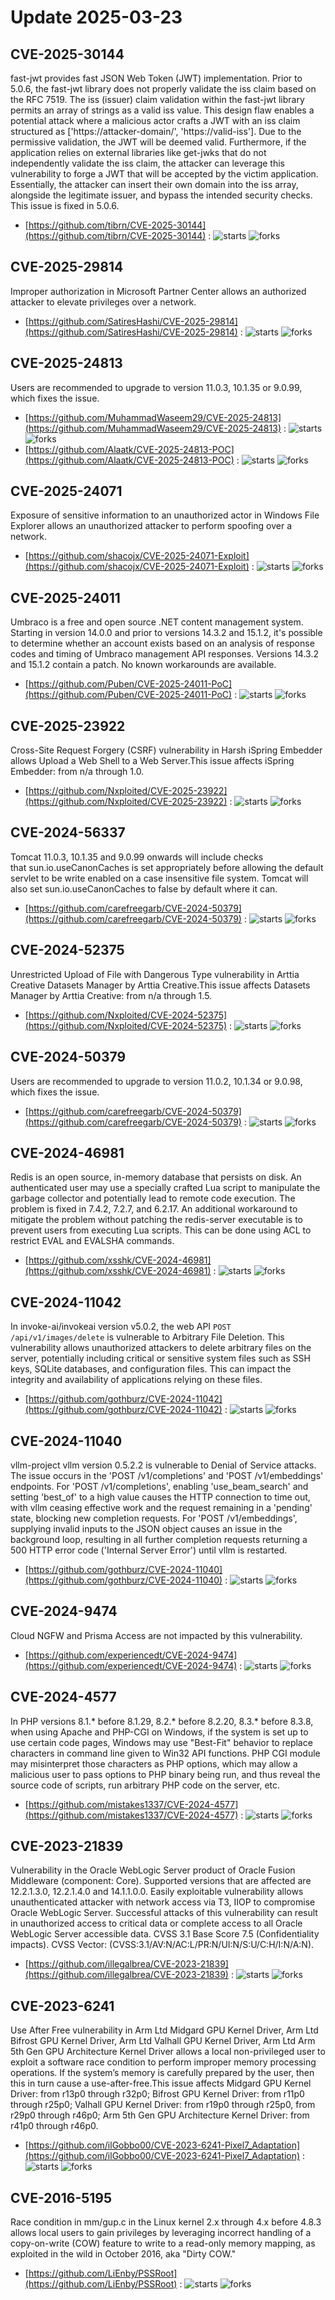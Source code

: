 # Update 2025-03-23
## CVE-2025-30144
 fast-jwt provides fast JSON Web Token (JWT) implementation. Prior to 5.0.6, the fast-jwt library does not properly validate the iss claim based on the RFC 7519. The iss (issuer) claim validation within the fast-jwt library permits an array of strings as a valid iss value. This design flaw enables a potential attack where a malicious actor crafts a JWT with an iss claim structured as ['https://attacker-domain/', 'https://valid-iss']. Due to the permissive validation, the JWT will be deemed valid. Furthermore, if the application relies on external libraries like get-jwks that do not independently validate the iss claim, the attacker can leverage this vulnerability to forge a JWT that will be accepted by the victim application. Essentially, the attacker can insert their own domain into the iss array, alongside the legitimate issuer, and bypass the intended security checks. This issue is fixed in 5.0.6.

- [https://github.com/tibrn/CVE-2025-30144](https://github.com/tibrn/CVE-2025-30144) :  ![starts](https://img.shields.io/github/stars/tibrn/CVE-2025-30144.svg) ![forks](https://img.shields.io/github/forks/tibrn/CVE-2025-30144.svg)


## CVE-2025-29814
 Improper authorization in Microsoft Partner Center allows an authorized attacker to elevate privileges over a network.

- [https://github.com/SatiresHashi/CVE-2025-29814](https://github.com/SatiresHashi/CVE-2025-29814) :  ![starts](https://img.shields.io/github/stars/SatiresHashi/CVE-2025-29814.svg) ![forks](https://img.shields.io/github/forks/SatiresHashi/CVE-2025-29814.svg)


## CVE-2025-24813
Users are recommended to upgrade to version 11.0.3, 10.1.35 or 9.0.99, which fixes the issue.

- [https://github.com/MuhammadWaseem29/CVE-2025-24813](https://github.com/MuhammadWaseem29/CVE-2025-24813) :  ![starts](https://img.shields.io/github/stars/MuhammadWaseem29/CVE-2025-24813.svg) ![forks](https://img.shields.io/github/forks/MuhammadWaseem29/CVE-2025-24813.svg)
- [https://github.com/Alaatk/CVE-2025-24813-POC](https://github.com/Alaatk/CVE-2025-24813-POC) :  ![starts](https://img.shields.io/github/stars/Alaatk/CVE-2025-24813-POC.svg) ![forks](https://img.shields.io/github/forks/Alaatk/CVE-2025-24813-POC.svg)


## CVE-2025-24071
 Exposure of sensitive information to an unauthorized actor in Windows File Explorer allows an unauthorized attacker to perform spoofing over a network.

- [https://github.com/shacojx/CVE-2025-24071-Exploit](https://github.com/shacojx/CVE-2025-24071-Exploit) :  ![starts](https://img.shields.io/github/stars/shacojx/CVE-2025-24071-Exploit.svg) ![forks](https://img.shields.io/github/forks/shacojx/CVE-2025-24071-Exploit.svg)


## CVE-2025-24011
 Umbraco is a free and open source .NET content management system. Starting in version 14.0.0 and prior to versions 14.3.2 and 15.1.2, it's possible to determine whether an account exists based on an analysis of response codes and timing of Umbraco management API responses. Versions 14.3.2 and 15.1.2 contain a patch. No known workarounds are available.

- [https://github.com/Puben/CVE-2025-24011-PoC](https://github.com/Puben/CVE-2025-24011-PoC) :  ![starts](https://img.shields.io/github/stars/Puben/CVE-2025-24011-PoC.svg) ![forks](https://img.shields.io/github/forks/Puben/CVE-2025-24011-PoC.svg)


## CVE-2025-23922
 Cross-Site Request Forgery (CSRF) vulnerability in Harsh iSpring Embedder allows Upload a Web Shell to a Web Server.This issue affects iSpring Embedder: from n/a through 1.0.

- [https://github.com/Nxploited/CVE-2025-23922](https://github.com/Nxploited/CVE-2025-23922) :  ![starts](https://img.shields.io/github/stars/Nxploited/CVE-2025-23922.svg) ![forks](https://img.shields.io/github/forks/Nxploited/CVE-2025-23922.svg)


## CVE-2024-56337
Tomcat 11.0.3, 10.1.35 and 9.0.99 onwards will include checks that sun.io.useCanonCaches is set appropriately before allowing the default servlet to be write enabled on a case insensitive file system. Tomcat will also set sun.io.useCanonCaches to false by default where it can.

- [https://github.com/carefreegarb/CVE-2024-50379](https://github.com/carefreegarb/CVE-2024-50379) :  ![starts](https://img.shields.io/github/stars/carefreegarb/CVE-2024-50379.svg) ![forks](https://img.shields.io/github/forks/carefreegarb/CVE-2024-50379.svg)


## CVE-2024-52375
 Unrestricted Upload of File with Dangerous Type vulnerability in Arttia Creative Datasets Manager by Arttia Creative.This issue affects Datasets Manager by Arttia Creative: from n/a through 1.5.

- [https://github.com/Nxploited/CVE-2024-52375](https://github.com/Nxploited/CVE-2024-52375) :  ![starts](https://img.shields.io/github/stars/Nxploited/CVE-2024-52375.svg) ![forks](https://img.shields.io/github/forks/Nxploited/CVE-2024-52375.svg)


## CVE-2024-50379
Users are recommended to upgrade to version 11.0.2, 10.1.34 or 9.0.98, which fixes the issue.

- [https://github.com/carefreegarb/CVE-2024-50379](https://github.com/carefreegarb/CVE-2024-50379) :  ![starts](https://img.shields.io/github/stars/carefreegarb/CVE-2024-50379.svg) ![forks](https://img.shields.io/github/forks/carefreegarb/CVE-2024-50379.svg)


## CVE-2024-46981
 Redis is an open source, in-memory database that persists on disk. An authenticated user may use a specially crafted Lua script to manipulate the garbage collector and potentially lead to remote code execution. The problem is fixed in 7.4.2, 7.2.7, and 6.2.17. An additional workaround to mitigate the problem without patching the redis-server executable is to prevent users from executing Lua scripts. This can be done using ACL to restrict EVAL and EVALSHA commands.

- [https://github.com/xsshk/CVE-2024-46981](https://github.com/xsshk/CVE-2024-46981) :  ![starts](https://img.shields.io/github/stars/xsshk/CVE-2024-46981.svg) ![forks](https://img.shields.io/github/forks/xsshk/CVE-2024-46981.svg)


## CVE-2024-11042
 In invoke-ai/invokeai version v5.0.2, the web API `POST /api/v1/images/delete` is vulnerable to Arbitrary File Deletion. This vulnerability allows unauthorized attackers to delete arbitrary files on the server, potentially including critical or sensitive system files such as SSH keys, SQLite databases, and configuration files. This can impact the integrity and availability of applications relying on these files.

- [https://github.com/gothburz/CVE-2024-11042](https://github.com/gothburz/CVE-2024-11042) :  ![starts](https://img.shields.io/github/stars/gothburz/CVE-2024-11042.svg) ![forks](https://img.shields.io/github/forks/gothburz/CVE-2024-11042.svg)


## CVE-2024-11040
 vllm-project vllm version 0.5.2.2 is vulnerable to Denial of Service attacks. The issue occurs in the 'POST /v1/completions' and 'POST /v1/embeddings' endpoints. For 'POST /v1/completions', enabling 'use_beam_search' and setting 'best_of' to a high value causes the HTTP connection to time out, with vllm ceasing effective work and the request remaining in a 'pending' state, blocking new completion requests. For 'POST /v1/embeddings', supplying invalid inputs to the JSON object causes an issue in the background loop, resulting in all further completion requests returning a 500 HTTP error code ('Internal Server Error') until vllm is restarted.

- [https://github.com/gothburz/CVE-2024-11040](https://github.com/gothburz/CVE-2024-11040) :  ![starts](https://img.shields.io/github/stars/gothburz/CVE-2024-11040.svg) ![forks](https://img.shields.io/github/forks/gothburz/CVE-2024-11040.svg)


## CVE-2024-9474
Cloud NGFW and Prisma Access are not impacted by this vulnerability.

- [https://github.com/experiencedt/CVE-2024-9474](https://github.com/experiencedt/CVE-2024-9474) :  ![starts](https://img.shields.io/github/stars/experiencedt/CVE-2024-9474.svg) ![forks](https://img.shields.io/github/forks/experiencedt/CVE-2024-9474.svg)


## CVE-2024-4577
 In PHP versions 8.1.* before 8.1.29, 8.2.* before 8.2.20, 8.3.* before 8.3.8, when using Apache and PHP-CGI on Windows, if the system is set up to use certain code pages, Windows may use "Best-Fit" behavior to replace characters in command line given to Win32 API functions. PHP CGI module may misinterpret those characters as PHP options, which may allow a malicious user to pass options to PHP binary being run, and thus reveal the source code of scripts, run arbitrary PHP code on the server, etc.

- [https://github.com/mistakes1337/CVE-2024-4577](https://github.com/mistakes1337/CVE-2024-4577) :  ![starts](https://img.shields.io/github/stars/mistakes1337/CVE-2024-4577.svg) ![forks](https://img.shields.io/github/forks/mistakes1337/CVE-2024-4577.svg)


## CVE-2023-21839
 Vulnerability in the Oracle WebLogic Server product of Oracle Fusion Middleware (component: Core).  Supported versions that are affected are 12.2.1.3.0, 12.2.1.4.0 and  14.1.1.0.0. Easily exploitable vulnerability allows unauthenticated attacker with network access via T3, IIOP to compromise Oracle WebLogic Server.  Successful attacks of this vulnerability can result in  unauthorized access to critical data or complete access to all Oracle WebLogic Server accessible data. CVSS 3.1 Base Score 7.5 (Confidentiality impacts).  CVSS Vector: (CVSS:3.1/AV:N/AC:L/PR:N/UI:N/S:U/C:H/I:N/A:N).

- [https://github.com/illegalbrea/CVE-2023-21839](https://github.com/illegalbrea/CVE-2023-21839) :  ![starts](https://img.shields.io/github/stars/illegalbrea/CVE-2023-21839.svg) ![forks](https://img.shields.io/github/forks/illegalbrea/CVE-2023-21839.svg)


## CVE-2023-6241
 Use After Free vulnerability in Arm Ltd Midgard GPU Kernel Driver, Arm Ltd Bifrost GPU Kernel Driver, Arm Ltd Valhall GPU Kernel Driver, Arm Ltd Arm 5th Gen GPU Architecture Kernel Driver allows a local non-privileged user to exploit a software race condition to perform improper memory processing operations. If the system’s memory is carefully prepared by the user, then this in turn cause a use-after-free.This issue affects Midgard GPU Kernel Driver: from r13p0 through r32p0; Bifrost GPU Kernel Driver: from r11p0 through r25p0; Valhall GPU Kernel Driver: from r19p0 through r25p0, from r29p0 through r46p0; Arm 5th Gen GPU Architecture Kernel Driver: from r41p0 through r46p0.

- [https://github.com/ilGobbo00/CVE-2023-6241-Pixel7_Adaptation](https://github.com/ilGobbo00/CVE-2023-6241-Pixel7_Adaptation) :  ![starts](https://img.shields.io/github/stars/ilGobbo00/CVE-2023-6241-Pixel7_Adaptation.svg) ![forks](https://img.shields.io/github/forks/ilGobbo00/CVE-2023-6241-Pixel7_Adaptation.svg)


## CVE-2016-5195
 Race condition in mm/gup.c in the Linux kernel 2.x through 4.x before 4.8.3 allows local users to gain privileges by leveraging incorrect handling of a copy-on-write (COW) feature to write to a read-only memory mapping, as exploited in the wild in October 2016, aka "Dirty COW."

- [https://github.com/LiEnby/PSSRoot](https://github.com/LiEnby/PSSRoot) :  ![starts](https://img.shields.io/github/stars/LiEnby/PSSRoot.svg) ![forks](https://img.shields.io/github/forks/LiEnby/PSSRoot.svg)

